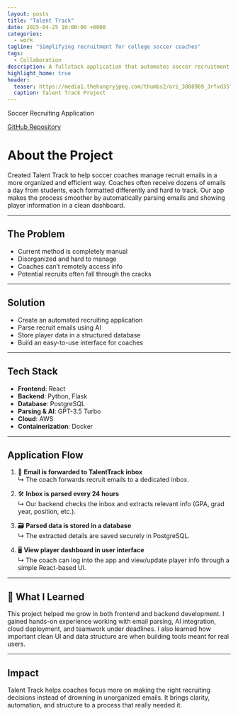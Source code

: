 ```yaml
---
layout: posts
title: "Talent Track"
date: 2025-04-25 10:00:00 +0000
categories: 
  - work
tagline: "Simplifying recruitment for college soccer coaches"
tags:
  - Collaboration
description: A fullstack application that automates soccer recruitment by parsing player emails and organizing recruit data in one place.
highlight_home: true
header:
  teaser: https://media1.thehungryjpeg.com/thumbs2/ori_3808969_3rfvd35fbfuaau2l9p351o4phtuv51t57v58e91k_monogram-tt-logo-design.jpg
  caption: Talent Track Project
---
```



Soccer Recruiting Application  


[GitHub Repository](https://github.com/Meronats/TalentTrack)


# About the Project
Created Talent Track to help soccer coaches manage recruit emails in a more organized and efficient way. Coaches often receive dozens of emails a day from students, each formatted differently and hard to track. Our app makes the process smoother by automatically parsing emails and showing player information in a clean dashboard.

---

## The Problem

- Current method is completely manual
- Disorganized and hard to manage
- Coaches can’t remotely access info
- Potential recruits often fall through the cracks

---

## Solution

- Create an automated recruiting application
- Parse recruit emails using AI
- Store player data in a structured database
- Build an easy-to-use interface for coaches

---

## Tech Stack
- **Frontend**: React  
- **Backend**: Python, Flask  
- **Database**: PostgreSQL  
- **Parsing & AI**: GPT-3.5 Turbo  
- **Cloud**: AWS  
- **Containerization**: Docker  

---

## Application Flow

1. 📩 **Email is forwarded to TalentTrack inbox**  
   ↳ The coach forwards recruit emails to a dedicated inbox.

2. 🛠️ **Inbox is parsed every 24 hours**  
   ↳ Our backend checks the inbox and extracts relevant info (GPA, grad year, position, etc.).

3. 🗃️ **Parsed data is stored in a database**  
   ↳ The extracted details are saved securely in PostgreSQL.

4. 🖥️ **View player dashboard in user interface**  
   ↳ The coach can log into the app and view/update player info through a simple React-based UI.

---

## 🧠 What I Learned
This project helped me grow in both frontend and backend development. I gained hands-on experience working with email parsing, AI integration, cloud deployment, and teamwork under deadlines. I also learned how important clean UI and data structure are when building tools meant for real users.

---

## Impact
Talent Track helps coaches focus more on making the right recruiting decisions instead of drowning in unorganized emails. It brings clarity, automation, and structure to a process that really needed it.
